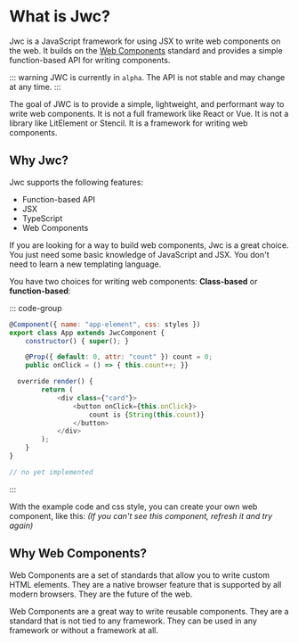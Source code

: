 <script>
import './demo.js';
</script>

# What is Jwc?

Jwc is a JavaScript framework for using JSX to write web components on the web. It builds on the [Web Components](https://developer.mozilla.org/en-US/docs/Web/Web_Components) standard and provides a simple function-based API for writing components.

::: warning
JWC is currently in `alpha`. The API is not stable and may change at any time.
:::

The goal of JWC is to provide a simple, lightweight, and performant way to write web components. It is not a full framework like React or Vue. It is not a library like LitElement or Stencil. It is a framework for writing web components.

## Why Jwc?

Jwc supports the following features:

- Function-based API <Badge text="Not yet implemented" type="danger"/>
- JSX
- TypeScript
- Web Components

If you are looking for a way to build web components, Jwc is a great choice. You just need some basic knowledge of JavaScript and JSX. You don't need to learn a new templating language.

You have two choices for writing web components: **Class-based** or **function-based**:

::: code-group

```js [Class Based]
@Component({ name: "app-element", css: styles })
export class App extends JwcComponent {
	constructor() { super(); }

	@Prop({ default: 0, attr: "count" }) count = 0;
	public onClick = () => { this.count++; }}

  override render() {
		return (
			<div class={"card"}>
				<button onClick={this.onClick}>
					count is {String(this.count)}
				</button>
			</div>
		);
	}
}

```

```js [Function Based <Badge text="Not yet implemented" type="danger"/>]
// no yet implemented
```

:::

With the example code and css style, you can create your own web component, like this: *(If you can't see this component, refresh it and try again)*

<app-element count="2022"></app-element>

## Why Web Components?

Web Components are a set of standards that allow you to write custom HTML elements. They are a native browser feature that is supported by all modern browsers. They are the future of the web.

Web Components are a great way to write reusable components. They are a standard that is not tied to any framework. They can be used in any framework or without a framework at all.
